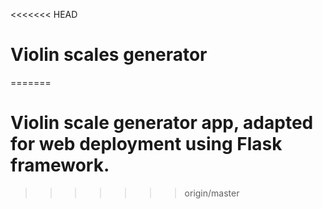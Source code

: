 <<<<<<< HEAD
# Violin scales generator
=======
# Violin scale generator app, adapted for web deployment using Flask framework.
>>>>>>> origin/master
